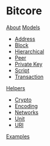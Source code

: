 # Bitcore

[About](index.md)
[Models]()

* [Address](models/Address.md)
* [Block](models/Block.md)
* [Hierarchical](models/Hierarchical.md)
* [Peer](models/Peer.md)
* [Private Key](models/Privatekey.md)
* [Script](models/Script.md)
* [Transaction](models/Transaction.md)

[Helpers]()

* [Crypto](helpers/Crypto.md)
* [Encoding](helpers/Encoding.md)
* [Networks](helpers/Networks.md)
* [Unit](helpers/Unit.md)
* [URI](helpers/URI.md)

[Examples](examples.md)
